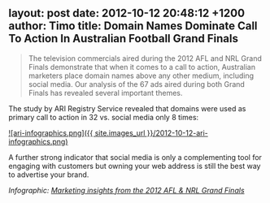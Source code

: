 layout: post
date: 2012-10-12 20:48:12 +1200
author: Timo
title: Domain Names Dominate Call To Action In Australian Football Grand Finals
----

> The television commercials aired during the 2012 AFL and NRL Grand Finals demonstrate that when it comes to a call to action, Australian marketers place domain names above any other medium, including social media. Our analysis of the 67 ads aired during both Grand Finals has revealed several important themes.

The study by ARI Registry Service revealed that domains were used as primary call to action in 32 vs. social media only 8 times:

[![ari-infographics.png]({{ site.images_url }}/2012-10-12-ari-infographics.png)](http://www.ariservices.com/grand_final_marketing-infographic.php)

A further strong indicator that social media is only a complementing tool for engaging with customers but owning your web address is still the best way to advertise your brand.

*Infographic: [Marketing insights from the 2012 AFL & NRL Grand Finals](http://www.ariservices.com/grand_final_marketing-infographic.php)*
